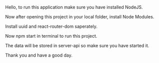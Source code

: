 Hello, to run this application make sure you have installed NodeJS.

Now after opening this project in your local folder, install Node Modules.

Install uuid and react-router-dom saperately.

Now npm start in terminal to run this project.

The data will be stored in server-api so make sure you have started it.

Thank you and have a good day.
